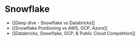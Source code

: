 # Snowflake

- [[Deep dive - Snowflake vs Databricks]]
- [[Snowflake Positioning vs AWS, GCP, Azure]]
- [[Databricks, Snowflake, GCP, & Public Cloud Competition]]